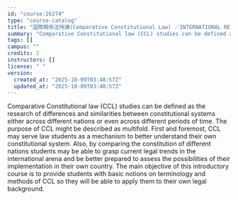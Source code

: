 ```yaml
---
id: "course:26274"
type: "course-catalog"
title: "国際関係法特講(Comparative Constitutional Law) ／INTERNATIONAL RELATIONS LAW，SPECIAL LECTURE"
summary: "Comparative Constitutional law (CCL) studies can be defined as the research of differences and similarities between cons…"
tags: []
campus: ""
credits: 2
instructors: []
license: " "
version:
  created_at: "2025-10-09T03:48:57Z"
  updated_at: "2025-10-09T03:48:57Z"
---
```


Comparative Constitutional law (CCL) studies can be defined as the research of differences and similarities between constitutional systems either across different nations or even across different periods of time. The purpose of CCL might be described as multifold. First and foremost, CCL may serve law students as a mechanism to better understand their own constitutional system. Also, by comparing the constitution of different nations students may be able to grasp current legal trends in the international arena and be better prepared to assess the possibilities of their implementation in their own country. The main objective of this introductory course is to provide students with basic notions on terminology and methods of CCL so they will be able to apply them to their own legal background.
